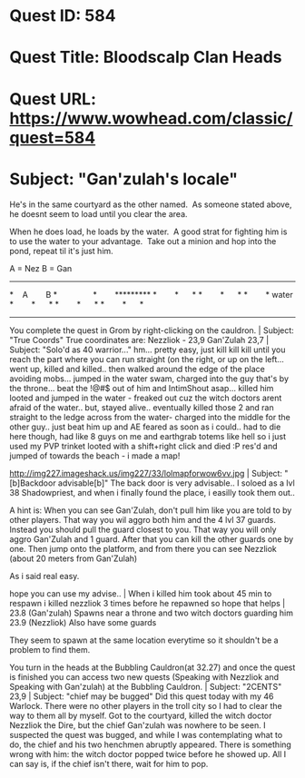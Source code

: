 # Quest ID: 584
# Quest Title: Bloodscalp Clan Heads
# Quest URL: https://www.wowhead.com/classic/quest=584
# Subject: "Gan'zulah's locale"
He's in the same courtyard as the other named.  As someone stated above, he doesnt seem to load until you clear the area.

When he does load, he loads by the water.  A good strat for fighting him is to use the water to your advantage.  Take out a minion and hop into the pond, repeat til it's just him.

A = Nez
B = Gan

*******************
*    A        B
*               
*        *********
*        *      *
*        *      *
*        * water
*        *      *
*        *      *
*        *      *
******************

You complete the quest in Grom by right-clicking on the cauldron. | Subject: "True Coords"
True coordinates are:
Nezzliok - 23,9
Gan'Zulah 23,7 | Subject: "Solo'd as 40 warrior..."
hm... pretty easy, just kill kill kill until you reach the part where you can run straight (on the right, or up on the left... went up, killed and killed.. then walked around the edge of the place avoiding mobs... jumped in the water swam, charged into the guy that's by the throne... beat the !@#$ out of him and IntimShout asap... killed him looted and jumped in the water - freaked out cuz the witch doctors arent afraid of the water.. but, stayed alive.. eventually killed those 2 and ran straight to the ledge across from the water- charged into the middle for the other guy.. just beat him up and AE feared as soon as i could.. had to die here though, had like 8 guys on me and earthgrab totems like hell so i just used my PVP trinket looted with a shift+right click and died :P res'd and jumped of towards the beach - i made a map!

http://img227.imageshack.us/img227/33/lolmapforwow6vv.jpg | Subject: "[b]Backdoor advisable[b]"
The back door is very advisable.. I soloed as a lvl 38 Shadowpriest, and when i finally found the place, i easilly took them out..

A hint is: When you can see Gan'Zulah, don't pull him like you are told to by other players. That way you wil aggro both him and the 4 lvl 37 guards. Instead you should pull the guard closest to you. That way you will only aggro Gan'Zulah and 1 guard. After that you can kill the other guards one by one. Then jump onto the platform, and from there you can see Nezzliok (about 20 meters from Gan'Zulah)

As i said real easy.

hope you can use my advise.. | When i killed him took about 45 min to respawn i killed nezzliok 3 times before he repawned so hope that helps | 23.8 (Gan'zulah) Spawns near a throne and two witch doctors guarding him
23.9 (Nezzliok) Also have some guards

They seem to spawn at the same location everytime so it shouldn't be a problem to find them.

You turn in the heads at the Bubbling Cauldron(at 32.27) and once the quest is finished you can access two new quests
(Speaking with Nezzliok and Speaking with Gan'zulah) at the Bubbling Cauldron. | Subject: "2CENTS"
23,9 | Subject: "chief may be bugged"
Did this quest today with my 46 Warlock. There were no other players in the troll city so I had to clear the way to them all by myself. Got to the courtyard, killed the witch doctor Nezzliok the Dire, but the chief Gan'zulah was nowhere to be seen. I suspected the quest was bugged, and while I was contemplating what to do, the chief and his two henchmen abruptly appeared. There is something wrong with him: the witch doctor popped twice before he showed up. All I can say is, if the chief isn't there, wait for him to pop.